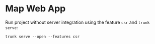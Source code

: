 # Map Web App
Run project without server integration using the feature `csr` and `trunk serve`:

`trunk serve --open --features csr`
